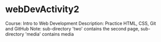 # webDevActivity2
Course: Intro to Web Development
Description: Practice HTML, CSS, Git and GitHub
Note: sub-directory 'two' contains the second page, sub-directory 'media' contains media